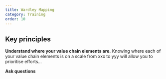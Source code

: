 ```yaml
---
title: Wardley Mapping 
category: Training
order: 10
---
```


## Key principles
**Understand where your value chain elements are.**
Knowing where each of your value chain elements is on a scale from xxx to yyy will allow you to prioritise efforts... 

**Ask questions**

